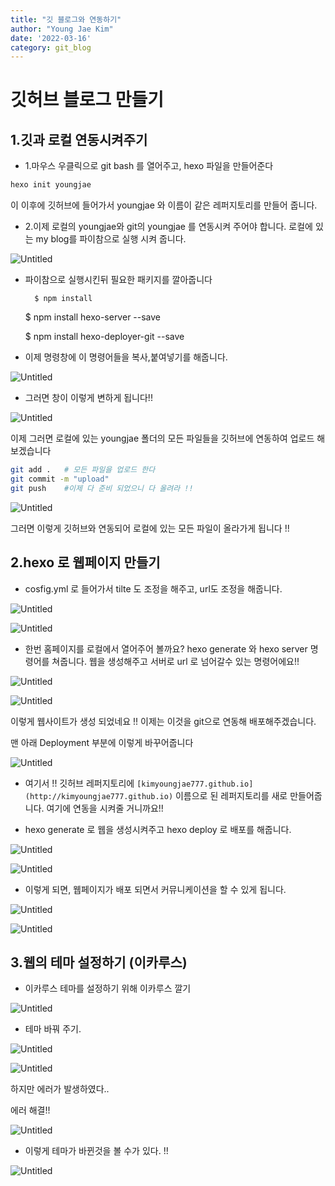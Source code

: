 ```yaml
---
title: "깃 블로그와 연동하기"
author: "Young Jae Kim"
date: '2022-03-16'
category: git_blog
---
```




# 깃허브 블로그 만들기

## 1.깃과 로컬 연동시켜주기

- 1.마우스 우클릭으로 git bash 를 열어주고, hexo 파일을 만들어준다

```bash
hexo init youngjae 

```

이 이후에  깃허브에 들어가서 youngjae 와 이름이 같은 레퍼지토리를 만들어 줍니다. 

- 2.이제 로컬의 youngjae와 git의 youngjae 를 연동시켜 주어야 합니다. 로컬에 있는 my blog를 파이참으로 실행 시켜 줍니다.

![Untitled](images/num.png)

- 파이참으로 실행시킨뒤 필요한 패키지를 깔아줍니다

        $ npm install

   $ npm install hexo-server --save

   $ npm install hexo-deployer-git --save

- 이제 명령창에 이 명령어들을 복사,붙여넣기를 해줍니다.

![Untitled](/images/make_blog/Untitled%201.png)

- 그러면 창이 이렇게 변하게 됩니다!!

![Untitled](/images/make_blog/Untitled%202.png)

이제 그러면 로컬에 있는 youngjae 폴더의 모든 파일들을 깃허브에 연동하여 업로드 해 보겠습니다

 

```bash
git add .   # 모든 파일을 업로드 한다
git commit -m "upload" 
git push    #이제 다 준비 되었으니 다 올려라 !! 
```

![Untitled](/images/make_blog/Untitled%203.png)

 그러면 이렇게 깃허브와 연동되어 로컬에 있는 모든 파일이 올라가게 됩니다 !! 

## 2.hexo 로 웹페이지 만들기

- cosfig.yml 로 들어가서 tilte 도 조정을 해주고, url도 조정을 해줍니다.

![Untitled](/images/make_blog/Untitled%204.png)

![Untitled](/images/make_blog/Untitled%205.png)

- 한번 홈페이지를 로컬에서 열어주어 볼까요? hexo generate  와 hexo server 명령어를 쳐줍니다. 웹을 생성해주고 서버로 url 로 넘어갈수 있는 명령어에요!!

![Untitled](/images/make_blog/Untitled%206.png)

![Untitled](/images/make_blog/Untitled%207.png)

이렇게 웹사이트가 생성 되었네요 !! 이제는 이것을 git으로 연동해 배포해주겠습니다.  

맨 아래 Deployment 부분에 이렇게 바꾸어줍니다

![Untitled](/images/make_blog/Untitled%208.png)

- 여기서 !! 깃허브 레퍼지토리에 `[kimyoungjae777.github.io](http://kimyoungjae777.github.io)` 이름으로 된 레퍼지토리를 새로 만들어줍니다. 여기에 연동을 시켜줄 거니까요!!

- hexo generate 로 웹을 생성시켜주고 hexo deploy 로 배포를 해줍니다.

![Untitled](/images/make_blog/Untitled%209.png)

![Untitled](/images/make_blog/Untitled%2010.png)

- 이렇게 되면, 웹페이지가 배포 되면서 커뮤니케이션을 할 수 있게 됩니다.

![Untitled](/images/make_blog/Untitled%2011.png)

![Untitled](/images/make_blog/Untitled%2012.png)

## 3.웹의 테마 설정하기 (이카루스)

- 이카루스 테마를 설정하기 위해 이카루스 깔기

![Untitled](/images/make_blog/Untitled%2013.png)

- 테마 바꿔 주기.

![Untitled](/images/make_blog/Untitled%2014.png)

![Untitled](/images/make_blog/Untitled%2015.png)

하지만 에러가 발생하였다..

에러 해결!!

![Untitled](/images/make_blog/Untitled%2016.png)

- 이렇게 테마가 바뀐것을 볼 수가 있다. !!

![Untitled](/images/make_blog/Untitled%2017.png)